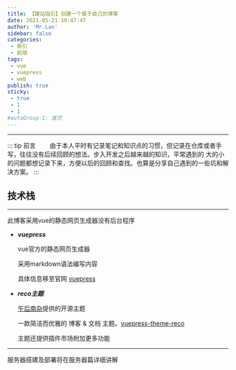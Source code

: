 ```yaml
---
title: 【建站指引】创建一个属于自己的博客
date: 2021-05-21 10:47:47
author: 'Mr.Lan'
sidebar: false
categories: 
 - 索引
 - 前端
tags: 
 - vue
 - vuepress
 - web
publish: true
sticky:
 - true
 - 1
 - 1
#autoGroup-1: 首页
---
```


***

::: tip 前言
&emsp;&emsp;由于本人平时有记录笔记和知识点的习惯，但记录在仓库或者手写，往往没有后续回顾的想法。步入开发之后越来越的知识，平常遇到的 大的小的问题都想记录下来，方便以后的回顾和查找。也算是分享自己遇到的一些坑和解决方案。
:::

## 技术栈
***

此博客采用vue的静态网页生成器没有后台程序
+ ***vuepress***

    vue官方的静态网页生成器

    采用markdown语法编写内容

    具体信息移至官网 [vuepress](https://vuepress.vuejs.org/zh/)

+ ***reco主题***

    [午后南杂](https://www.recoluan.com/)提供的开源主题

    一款简洁而优雅的 博客 & 文档 主题。[vuepress-theme-reco](http://www.likemashang.com/)

    主题还提供插件市场附加更多功能

***
服务器搭建及部署将在服务器篇详细讲解